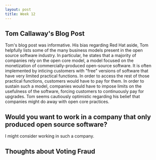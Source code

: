```yaml
---
layout: post
title: Week 12
---
```

## Tom Callaway's Blog Post
Tom's blog post was informative. His bias regarding Red Hat aside, Tom helpfully lists some of the many business models present in the open source software industry. In particular, he states that a majority of companies rely on the open core model, a model focused on the monetization of commercially-produced open-source software. It is often implemented by inticing customers with "free" versions of software that have very limited practical functions. In order to access the rest of those practical functions, customers would have to pay for them. In order to sustain such a model, companies would have to impose limits on the usefulness of the software, forcing customers to continuously pay for upgrades. Tom seems cautiously optimistic regarding his belief that companies might do away with open core practices.
## Would you want to work in a company that only produced open source software?
I might consider working in such a company.
## Thoughts about Voting Fraud
